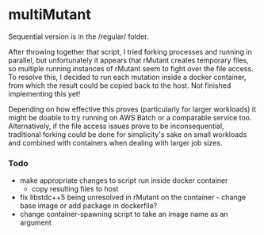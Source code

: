 # multiMutant

Sequential version is in the /regular/ folder.

After throwing together that script, I tried forking processes and running in parallel, but unfortunately it appears that rMutant creates temporary files, so multiple running instances of rMutant seem to fight over the file access. To resolve this, I decided to run each mutation inside a docker container, from which the result could be copied back to the host. Not finished implementing this yet!

Depending on how effective this proves (particularly for larger workloads) it might be doable to try running on AWS Batch or a comparable service too. Alternatively, if the file access issues prove to be inconsequential, traditional forking could be done for simplicity's sake on small workloads and combined with containers when dealing with larger job sizes.

### Todo
- make appropriate changes to script run inside docker container
  - copy resulting files to host
 - fix libstdc++5 being unresolved in rMutant on the container - change base image or add package in dockerfile?
- change container-spawning script to take an image name as an argument
